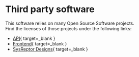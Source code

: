 # Third party software

This software relies on many Open Source Software projects.  
Find the licenses of those projects under the following links:

* [API](https://github.com/Syslifters/sysreptor/blob/main/api/NOTICE){ target=_blank }
* [Frontend](https://github.com/Syslifters/sysreptor/blob/main/packages/NOTICE){ target=_blank }
* [SysReptor Designs](https://github.com/Syslifters/sysreptor/blob/main/rendering/NOTICE_DESIGNS){ target=_blank }
